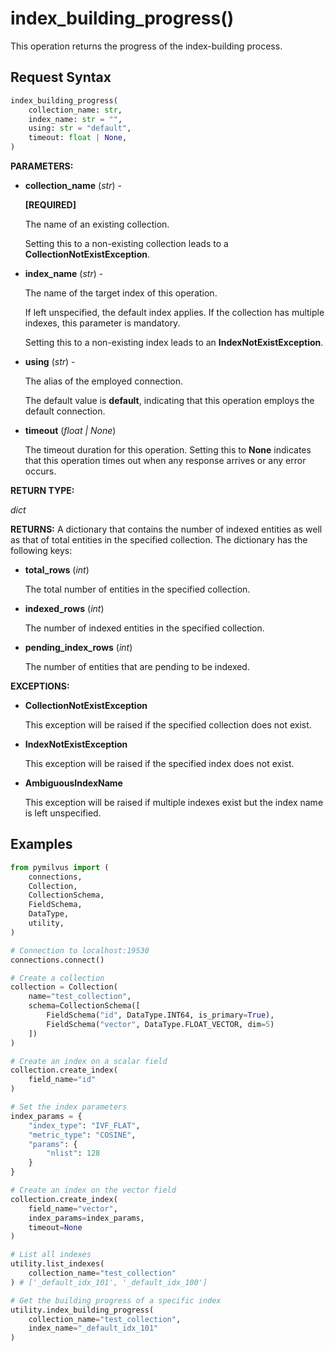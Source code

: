 
# index_building_progress()

This operation returns the progress of the index-building process.

## Request Syntax

```python
index_building_progress(
    collection_name: str,
    index_name: str = "",
    using: str = "default",
    timeout: float | None,
)
```

__PARAMETERS:__

- __collection_name__ (_str_) -

    __[REQUIRED]__

    The name of an existing collection.

    Setting this to a non-existing collection leads to a __CollectionNotExistException__.

- __index_name__ (_str_) -

    The name of the target index of this operation.

    If left unspecified, the default index applies. If the collection has multiple indexes, this parameter is mandatory.

    Setting this to a non-existing index leads to an __IndexNotExistException__.

- __using__ (_str_) - 

    The alias of the employed connection.

    The default value is __default__, indicating that this operation employs the default connection.

- __timeout__ (_float _|_ None_)  

    The timeout duration for this operation. Setting this to __None__ indicates that this operation times out when any response arrives or any error occurs.

__RETURN TYPE:__

_dict_

__RETURNS:__
A dictionary that contains the number of indexed entities as well as that of total entities in the specified collection.
The dictionary has the following keys:

- __total_rows__ (_int_)

    The total number of entities in the specified collection.

- __indexed_rows__ (_int_)

    The number of indexed entities in the specified collection.

- __pending_index_rows__ (_int_)

    The number of entities that are pending to be indexed.

__EXCEPTIONS:__

- __CollectionNotExistException__

    This exception will be raised if the specified collection does not exist.

- __IndexNotExistException__

    This exception will be raised if the specified index does not exist.

- __AmbiguousIndexName__

    This exception will be raised if multiple indexes exist but the index name is left unspecified.

## Examples

```python
from pymilvus import (
    connections, 
    Collection, 
    CollectionSchema, 
    FieldSchema, 
    DataType, 
    utility,
)

# Connection to localhost:19530
connections.connect()

# Create a collection
collection = Collection(
    name="test_collection",
    schema=CollectionSchema([
        FieldSchema("id", DataType.INT64, is_primary=True),
        FieldSchema("vector", DataType.FLOAT_VECTOR, dim=5)
    ])
)

# Create an index on a scalar field
collection.create_index(
    field_name="id"
)

# Set the index parameters
index_params = {
    "index_type": "IVF_FLAT",
    "metric_type": "COSINE",
    "params": {
        "nlist": 128
    }
}

# Create an index on the vector field
collection.create_index(
    field_name="vector", 
    index_params=index_params, 
    timeout=None
)

# List all indexes
utility.list_indexes(
    collection_name="test_collection"
) # ['_default_idx_101', '_default_idx_100']

# Get the building progress of a specific index
utility.index_building_progress(
    collection_name="test_collection",
    index_name="_default_idx_101"
)
```

